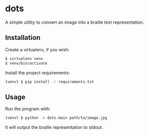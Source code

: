 # dots

A simple utility to convert an image into a braille text representation.

## Installation

Create a virtualenv, if you wish:
```bash
$ virtualenv venv
$ venv/bin/activate
```

Install the project requirements:
```bash
(venv) $ pip install -r requirements.txt
```

## Usage

Run the program with:
```bash
(venv) $ python -m dots.main path/to/image.jpg
```

It will output the braille representation to stdout.